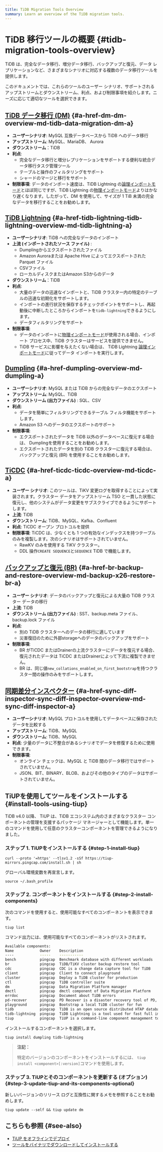 ```yaml
---
title: TiDB Migration Tools Overview
summary: Learn an overview of the TiDB migration tools.
---
```


# TiDB 移行ツールの概要 {#tidb-migration-tools-overview}

TiDB は、完全なデータ移行、増分データ移行、バックアップと復元、データ レプリケーションなど、さまざまなシナリオに対応する複数のデータ移行ツールを提供します。

このドキュメントでは、これらのツールのユーザー シナリオ、サポートされるアップストリームとダウンストリーム、利点、および制限事項を紹介します。ニーズに応じて適切なツールを選択できます。

<!--The following diagram shows the user scenario of each migration tool.

!TiDB Migration Tools media/migration-tools.png-->

## <a href="/dm/dm-overview.md">TiDB データ移行 (DM)</a> {#a-href-dm-dm-overview-md-tidb-data-migration-dm-a}

-   **ユーザーシナリオ**: MySQL 互換データベースから TiDB へのデータ移行
-   **アップストリーム**: MySQL、MariaDB、 Aurora
-   **ダウンストリーム**：TiDB
-   **利点**:
    -   完全なデータ移行と増分レプリケーションをサポートする便利な統合データ移行タスク管理ツール
    -   テーブルと操作のフィルタリングをサポート
    -   シャードのマージと移行をサポート
-   **制限事項**: データのインポート速度は、TiDB Lightning の[論理インポートモード](/tidb-lightning/tidb-lightning-logical-import-mode.md)とほぼ同じですが、TiDB Lightning の[物理インポートモード](/tidb-lightning/tidb-lightning-physical-import-mode.md)よりはかなり遅くなります。したがって、DM を使用して、サイズが 1 TiB 未満の完全なデータを移行することをお勧めします。

## <a href="/tidb-lightning/tidb-lightning-overview.md">TiDB Lightning</a> {#a-href-tidb-lightning-tidb-lightning-overview-md-tidb-lightning-a}

-   **ユーザーシナリオ**: TiDB への完全なデータのインポート
-   **上流 (インポートされたソース ファイル)** :
    -   Dumplingからエクスポートされたファイル
    -   Amazon Auroraまたは Apache Hive によってエクスポートされた Parquet ファイル
    -   CSVファイル
    -   ローカルディスクまたはAmazon S3からのデータ
-   **ダウンストリーム**：TiDB
-   **利点**:
    -   大量のデータの迅速なインポートと、TiDB クラスター内の特定のテーブルの迅速な初期化をサポートします。
    -   インポートの進行状況を保存するチェックポイントをサポートし、再起動後に中断したところからインポートを`tidb-lightning`できるようにします。
    -   データフィルタリングをサポート
-   **制限事項**:
    -   データのインポートに[物理インポートモード](/tidb-lightning/tidb-lightning-physical-import-mode-usage.md)が使用される場合、インポート プロセス中、TiDB クラスターはサービスを提供できません。
    -   TiDB サービスに影響を与えたくない場合は、 TiDB Lightning [論理インポートモード](/tidb-lightning/tidb-lightning-logical-import-mode-usage.md)に従ってデータ インポートを実行します。

## <a href="/dumpling-overview.md">Dumpling</a> {#a-href-dumpling-overview-md-dumpling-a}

-   **ユーザーシナリオ**: MySQL または TiDB からの完全なデータのエクスポート
-   **アップストリーム**: MySQL、TiDB
-   **ダウンストリーム (出力ファイル)** : SQL、CSV
-   **利点**:
    -   データを簡単にフィルタリングできるテーブル フィルタ機能をサポートします。
    -   Amazon S3 へのデータのエクスポートのサポート
-   **制限事項**:
    -   エクスポートされたデータを TiDB 以外のデータベースに復元する場合は、 Dumplingを使用することをお勧めします。
    -   エクスポートされたデータを別の TiDB クラスターに復元する場合は、バックアップと復元 (BR) を使用することをお勧めします。

## <a href="/ticdc/ticdc-overview.md">TiCDC</a> {#a-href-ticdc-ticdc-overview-md-ticdc-a}

-   **ユーザー シナリオ**: このツールは、TiKV 変更ログを取得することによって実装されます。クラスター データをアップストリーム TSO と一貫した状態に復元し、他のシステムがデータ変更をサブスクライブできるようにサポートします。
-   **上流**: TiDB
-   **ダウンストリーム**: TiDB、MySQL、Kafka、Confluent
-   **利点**: TiCDC オープン プロトコルを提供
-   **制限事項**: TiCDC は、少なくとも 1 つの有効なインデックスを持つテーブルのみを複製します。次のシナリオはサポートされていません。
    -   RawKV のみを使用する TiKV クラスター。
    -   DDL 操作`CREATE SEQUENCE`と`SEQUENCE` TiDB で機能します。

## <a href="/br/backup-and-restore-overview.md">バックアップと復元 (BR)</a> {#a-href-br-backup-and-restore-overview-md-backup-x26-restore-br-a}

-   **ユーザー シナリオ**: データのバックアップと復元による大量の TiDB クラスター データの移行
-   **上流**: TiDB
-   **ダウンストリーム (出力ファイル)** : SST、backup.meta ファイル、backup.lock ファイル
-   **利点**:
    -   別の TiDB クラスターへのデータの移行に適しています
    -   災害復旧のために外部storageへのデータのバックアップをサポート
-   **制限事項**:
    -   BR がTiCDC またはDrainerの上流クラスターにデータを復元する場合、復元されたデータは TiCDC またはDrainerによって下流に複製できません。
    -   BR は、同じ値`new_collations_enabled_on_first_bootstrap`を持つクラスター間の操作のみをサポートします。

## <a href="/sync-diff-inspector/sync-diff-inspector-overview.md">同期差分インスペクター</a> {#a-href-sync-diff-inspector-sync-diff-inspector-overview-md-sync-diff-inspector-a}

-   **ユーザーシナリオ**: MySQL プロトコルを使用してデータベースに保存されたデータを比較する
-   **アップストリーム**: TiDB、MySQL
-   **ダウンストリーム**: TiDB、MySQL
-   **利点**: 少量のデータに不整合があるシナリオでデータを修復するために使用できます。
-   **制限事項**:
    -   オンライン チェックは、MySQL と TiDB 間のデータ移行ではサポートされていません。
    -   JSON、BIT、BINARY、BLOB、およびその他のタイプのデータはサポートされていません。

## TiUPを使用してツールをインストールする {#install-tools-using-tiup}

TiDB v4.0 以降、 TiUP は、TiDB エコシステム内のさまざまなクラスター コンポーネントの管理を支援するパッケージ マネージャーとして機能します。単一のコマンドを使用して任意のクラスターコンポーネントを管理できるようになりました。

### ステップ 1. TiUPをインストールする {#step-1-install-tiup}

```shell
curl --proto '=https' --tlsv1.2 -sSf https://tiup-mirrors.pingcap.com/install.sh | sh
```

グローバル環境変数を再宣言します。

```shell
source ~/.bash_profile
```

### ステップ 2. コンポーネントをインストールする {#step-2-install-components}

次のコマンドを使用すると、使用可能なすべてのコンポーネントを表示できます。

```shell
tiup list
```

コマンド出力には、使用可能なすべてのコンポーネントがリストされます。

```bash
Available components:
Name            Owner    Description
----            -----    -----------
bench           pingcap  Benchmark database with different workloads
br              pingcap  TiDB/TiKV cluster backup restore tool
cdc             pingcap  CDC is a change data capture tool for TiDB
client          pingcap  Client to connect playground
cluster         pingcap  Deploy a TiDB cluster for production
ctl             pingcap  TiDB controller suite
dm              pingcap  Data Migration Platform manager
dmctl           pingcap  dmctl component of Data Migration Platform
errdoc          pingcap  Document about TiDB errors
pd-recover      pingcap  PD Recover is a disaster recovery tool of PD, used to recover the PD cluster which cannot start or provide services normally
playground      pingcap  Bootstrap a local TiDB cluster for fun
tidb            pingcap  TiDB is an open source distributed HTAP database compatible with the MySQL protocol
tidb-lightning  pingcap  TiDB Lightning is a tool used for fast full import of large amounts of data into a TiDB cluster
tiup            pingcap  TiUP is a command-line component management tool that can help to download and install TiDB platform components to the local system
```

インストールするコンポーネントを選択します。

```shell
tiup install dumpling tidb-lightning
```

> **注記：**
>
> 特定のバージョンのコンポーネントをインストールするには、 `tiup install <component>[:version]`コマンドを使用します。

### ステップ 3. TiUPとそのコンポーネントを更新する (オプション) {#step-3-update-tiup-and-its-components-optional}

新しいバージョンのリリース ログと互換性に関するメモを参照することをお勧めします。

```shell
tiup update --self && tiup update dm
```

## こちらも参照 {#see-also}

-   [TiUP をオフラインでデプロイ](/production-deployment-using-tiup.md#deploy-tiup-offline)
-   [ツールをバイナリでダウンロードしてインストールする](/download-ecosystem-tools.md)
